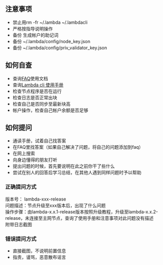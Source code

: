 ## 注意事项
- 禁止用rm -fr ~/.lambda ~/.lambdacli
- 严格按指导说明操作  
- 备份 生成帐户的助记词  
- 备份 ~/.lambda/config/node_key.json  
- 备份 ~/.lambda/config/priv_validator_key.json  

## 如何自查
- 查询[FAQ](FAQ.md)使用文档  
- 查询[Lambda cli 使用手册](./docs/lambdacli)
- 检查节点程序是否在运行  
- 检查日志是否正常出块  
- 检查自己是否同步至最新块高  
- 帐户操作，检查自己帐户余额是否足够 

## 如何提问
- 通读手册，试着自己找答案  
- 在FAQ里找答案（如果自己解决了问题，将自己的问题添加到faq） 
- 在网上搜索  
- 向身边懂得的朋友打听  
- 提出问题的时候，首先要说明在此之前你干了些什么  
- 尝试在别人的回答后学习总结，在其他人遇到同样问题时予以帮助  

### 正确提问方式
版本号： lambda-xxx-release  
问题描述：节点升级至xxx版本后，出现了什么问题  
操作步骤：由lambda-x.x.1-release版本按照升级教程，升级至lambda-x.x.2-release，未连接至主网节点，查询了使用手册和注意事项对此问题没有描述  
附带日志截图  

### 错误提问方式
- 直接截图，不说明前置信息  
- 指责，谩骂，恶意散布谣言  
